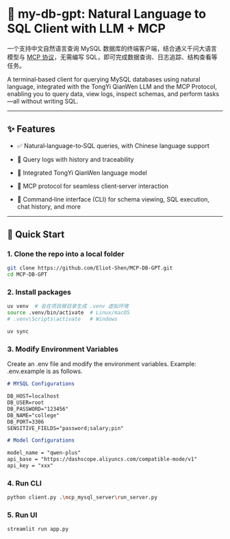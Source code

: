 # 🧠 my-db-gpt: Natural Language to SQL Client with LLM + MCP

一个支持中文自然语言查询 MySQL 数据库的终端客户端，结合通义千问大语言模型与 [MCP 协议](https://modelcontextprotocol.org)，无需编写 SQL，即可完成数据查询、日志追踪、结构查看等任务。

A terminal‑based client for querying MySQL databases using natural language, integrated with the TongYi QianWen LLM and the MCP Protocol, enabling you to query data, view logs, inspect schemas, and perform tasks—all without writing SQL.

---

## ✨ Features

- ✅ Natural‑language-to‑SQL queries, with Chinese language support

- 📜 Query logs with history and traceability

- 🧠 Integrated TongYi QianWen language model

- 🔌 MCP protocol for seamless client‑server interaction

- 🧩 Command‑line interface (CLI) for schema viewing, SQL execution, chat history, and more

---

## 🚀 Quick Start

### 1. Clone the repo into a local folder

```bash
git clone https://github.com/Eliot-Shen/MCP-DB-GPT.git
cd MCP-DB-GPT

```

### 2. Install packages

```bash
uv venv  # 会在项目根目录生成 .venv 虚拟环境
source .venv/bin/activate  # Linux/macOS
# .venv\Scripts\activate   # Windows

uv sync
```

### 3. Modify Environment Variables

Create an .env file and modify the environment variables. Example: .env.example is as follows.

```markdown
# MYSQL Configurations

DB_HOST=localhost  
DB_USER=root
DB_PASSWORD="123456"
DB_NAME="college"
DB_PORT=3306
SENSITIVE_FIELDS="password;salary;pin"

# Model Configurations

model_name = "qwen-plus"
api_base = "https://dashscope.aliyuncs.com/compatible-mode/v1"
api_key = "xxx"
```

### 4. Run CLI

```bash
python client.py .\mcp_mysql_server\run_server.py
```

### 5. Run UI

```bash
streamlit run app.py
```
